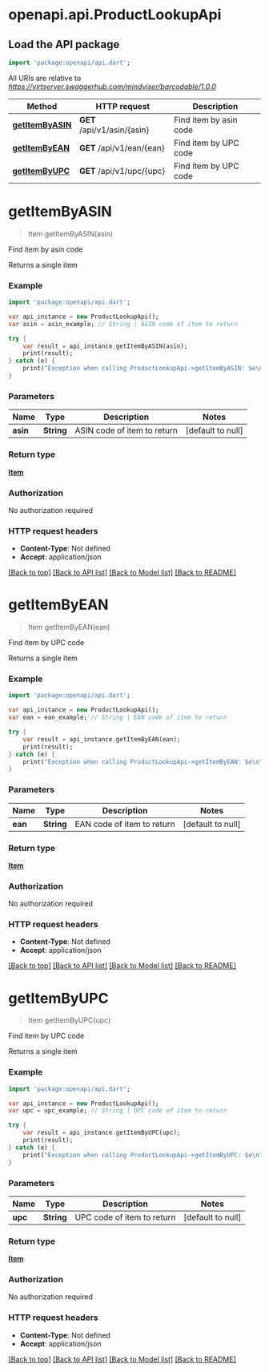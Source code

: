 # openapi.api.ProductLookupApi

## Load the API package
```dart
import 'package:openapi/api.dart';
```

All URIs are relative to *https://virtserver.swaggerhub.com/mindviser/barcodable/1.0.0*

Method | HTTP request | Description
------------- | ------------- | -------------
[**getItemByASIN**](ProductLookupApi.md#getItemByASIN) | **GET** /api/v1/asin/{asin} | Find item by asin code
[**getItemByEAN**](ProductLookupApi.md#getItemByEAN) | **GET** /api/v1/ean/{ean} | Find item by UPC code
[**getItemByUPC**](ProductLookupApi.md#getItemByUPC) | **GET** /api/v1/upc/{upc} | Find item by UPC code


# **getItemByASIN**
> Item getItemByASIN(asin)

Find item by asin code

Returns a single item

### Example 
```dart
import 'package:openapi/api.dart';

var api_instance = new ProductLookupApi();
var asin = asin_example; // String | ASIN code of item to return

try { 
    var result = api_instance.getItemByASIN(asin);
    print(result);
} catch (e) {
    print("Exception when calling ProductLookupApi->getItemByASIN: $e\n");
}
```

### Parameters

Name | Type | Description  | Notes
------------- | ------------- | ------------- | -------------
 **asin** | **String**| ASIN code of item to return | [default to null]

### Return type

[**Item**](Item.md)

### Authorization

No authorization required

### HTTP request headers

 - **Content-Type**: Not defined
 - **Accept**: application/json

[[Back to top]](#) [[Back to API list]](../README.md#documentation-for-api-endpoints) [[Back to Model list]](../README.md#documentation-for-models) [[Back to README]](../README.md)

# **getItemByEAN**
> Item getItemByEAN(ean)

Find item by UPC code

Returns a single item

### Example 
```dart
import 'package:openapi/api.dart';

var api_instance = new ProductLookupApi();
var ean = ean_example; // String | EAN code of item to return

try { 
    var result = api_instance.getItemByEAN(ean);
    print(result);
} catch (e) {
    print("Exception when calling ProductLookupApi->getItemByEAN: $e\n");
}
```

### Parameters

Name | Type | Description  | Notes
------------- | ------------- | ------------- | -------------
 **ean** | **String**| EAN code of item to return | [default to null]

### Return type

[**Item**](Item.md)

### Authorization

No authorization required

### HTTP request headers

 - **Content-Type**: Not defined
 - **Accept**: application/json

[[Back to top]](#) [[Back to API list]](../README.md#documentation-for-api-endpoints) [[Back to Model list]](../README.md#documentation-for-models) [[Back to README]](../README.md)

# **getItemByUPC**
> Item getItemByUPC(upc)

Find item by UPC code

Returns a single item

### Example 
```dart
import 'package:openapi/api.dart';

var api_instance = new ProductLookupApi();
var upc = upc_example; // String | UPC code of item to return

try { 
    var result = api_instance.getItemByUPC(upc);
    print(result);
} catch (e) {
    print("Exception when calling ProductLookupApi->getItemByUPC: $e\n");
}
```

### Parameters

Name | Type | Description  | Notes
------------- | ------------- | ------------- | -------------
 **upc** | **String**| UPC code of item to return | [default to null]

### Return type

[**Item**](Item.md)

### Authorization

No authorization required

### HTTP request headers

 - **Content-Type**: Not defined
 - **Accept**: application/json

[[Back to top]](#) [[Back to API list]](../README.md#documentation-for-api-endpoints) [[Back to Model list]](../README.md#documentation-for-models) [[Back to README]](../README.md)

